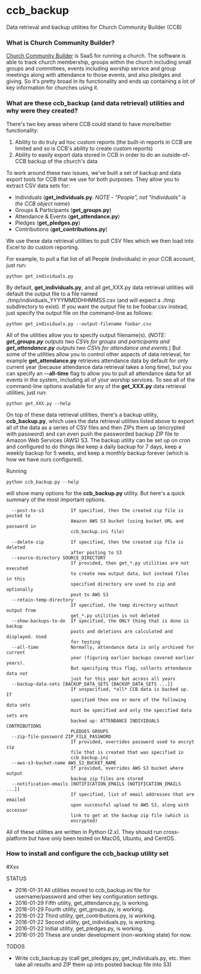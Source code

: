 # ccb_backup
Data retrieval and backup utilities for Church Community Builder (CCB)

### What is Church Community Builder?

[Church Community Builder](https://churchcommunitybuilder.com/) is SaaS for running a church.  The software is able to track church membership, groups within the church including small groups and committees, events including worship service and group meetings along with attendance to those events, and also pledges and giving.  So it's pretty broad in its functionality and ends up containing a lot of key information for churches using it.

### What are these ccb_backup (and data retrieval) utilities and why were they created?

There's two key areas where CCB could stand to have more/better functionality:

1. Ability to do truly ad hoc custom reports (the built-in reports in CCB are limited and so is CCB's ability to create custom reports)
2. Ability to easily export data stored in CCB in order to do an outside-of-CCB backup of the church's data

To work around these two issues, we've built a set of backup and data export tools for CCB that we use for both purposes.  They allow you to extract CSV data sets for:
* Individuals (**get_individuals.py**. _NOTE - "People", not "Individuals" is the CCB object name_)
* Groups & Participants (**get_groups.py**)
* Attendance & Events (**get_attendance.py**)
* Pledges (**get_pledges.py**)
* Contributions (**get_contributions.py**)

We use these data retrieval utilities to pull CSV files which we then load into Excel to do custom reporting.

For example, to pull a flat list of all People (individuals) in your CCB account, just run:
```
python get_individuals.py
```

By default, **get_individuals.py**, and all get_XXX.py data retrieval utilities will default the output file to a file named ./tmp/individuals_YYYYMMDDHHMMSS.csv (and will expect a ./tmp subdirectory to exist).  If you want the output file to be foobar.csv instead, just specify the output file on the command-line as follows:
```
python get_individuals.py --output-filename foobar.csv
```

All of the utilities allow you to specify output filename(s). (_NOTE: **get_groups.py** outputs two CSVs for groups and participants and **get_attendance.py** outputs two CSVs for attendance and events._) But some of the utilities allow you to control other aspects of data retrieval, for example **get_attendance.py** retrieves attendance data by default for only current year (because attendance data retrieval takes a long time), but you can specify an **--all-time** flag to allow you to pull all attendance data for all events in the system, including all of your worship services. To see all of the command-line options available for any of the **get_XXX.py** data retrieval utilities, just run:
```
python get_XXX.py --help
```

On top of these data retrieval utilities, there's a backup utility, **ccb_backup.py**, which uses the data retrieval utilities listed above to export all of the data as a series of CSV files and then ZIPs them up (encrypted with password) and can even push the passworded backup ZIP file to Amazon Web Services (AWS) S3.  The backup utility can be set up on cron and configured to do things like keep a daily backup for 7 days, keep a weekly backup for 5 weeks, and keep a monthly backup forever (which is how we have ours configured).

Running
```
python ccb_backup.py --help
```
will show many options for the **ccb_backup.py** utility.  But here's a quick summary of the most important options.

```
  --post-to-s3          If specified, then the created zip file is posted to
                        Amazon AWS S3 bucket (using bucket URL and password in
                        ccb_backup.ini file)
```

```
  --delete-zip          If specified, then the created zip file is deleted
                        after posting to S3
  --source-directory SOURCE_DIRECTORY
                        If provided, then get_*.py utilities are not executed
                        to create new output data, but instead files in this
                        specified directory are used to zip and optionally
                        post to AWS S3
  --retain-temp-directory
                        If specified, the temp directory without output from
                        get_*.py utilities is not deleted
  --show-backups-to-do  If specified, the ONLY thing that is done is backup
                        posts and deletions are calculated and displayed. Used
                        for testing
  --all-time            Normally, attendance data is only archived for current
                        year (figuring earlier backups covered earlier years).
                        But specifying this flag, collects attendance data not
                        just for this year but across all years
  --backup-data-sets [BACKUP_DATA_SETS [BACKUP_DATA_SETS ...]]
                        If unspecified, *all* CCB data is backed up. If
                        specified then one or more of the following data sets
                        must be specified and only the specified data sets are
                        backed up: ATTENDANCE INDIVIDUALS CONTRIBUTIONS
                        PLEDGES GROUPS
  --zip-file-password ZIP_FILE_PASSWORD
                        If provided, overrides password used to encryt zip
                        file that is created that was specified in
                        ccb_backup.ini
  --aws-s3-bucket-name AWS_S3_BUCKET_NAME
                        If provided, overrides AWS S3 bucket where output
                        backup zip files are stored
  --notification-emails [NOTIFICATION_EMAILS [NOTIFICATION_EMAILS ...]]
                        If specified, list of email addresses that are emailed
                        upon successful upload to AWS S3, along with accessor
                        link to get at the backup zip file (which is
                        encrypted)
```

All of these utilities are written in Python (2.x). They should run cross-platform but have only been tested on MacOS, Ubuntu, and CentOS.

### How to install and configure the ccb_backup utility set

#Xxx

STATUS
- 2016-01-31 All utilities moved to ccb_backup.ini file for username/password and other key configuration settings.
- 2016-01-29 Fifth utility, get_attendance.py, is working.
- 2016-01-29 Fourth utility, get_groups.py, is working.
- 2016-01-22 Third utility, get_contributions.py, is working.
- 2016-01-22 Second utility, get_individuals.py, is working.
- 2016-01-22 Initial utility, get_pledges.py, is working.
- 2016-01-20 These are under development (non-working state) for now.

TODOS
- Write ccb_backup.py (call get_pledges.py, get_individuals.py, etc. then take all results and ZIP them up
  into posted backup file into S3)
